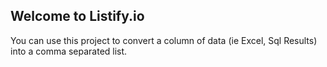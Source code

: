 ## Welcome to Listify.io

You can use this project to convert a column of data (ie Excel, Sql Results) into a comma separated list.
